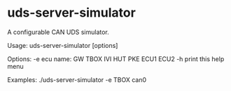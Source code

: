 # uds-server-simulator
A configurable CAN UDS simulator.

Usage: 
	uds-server-simulator [options] <CAN interface> 

Options:
	-e <ecu name>	ecu name: GW TBOX IVI HUT PKE ECU1 ECU2 
	-h		print this help menu

Examples:
	./uds-server-simulator -e TBOX can0